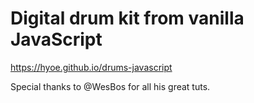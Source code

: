# Digital drum kit from vanilla JavaScript
<https://hyoe.github.io/drums-javascript>

Special thanks to @WesBos for all his great tuts.
